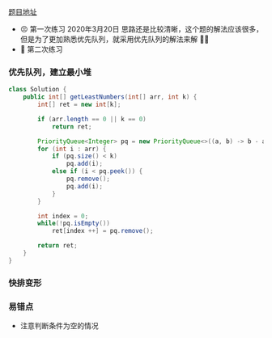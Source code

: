 [题目地址](https://leetcode-cn.com/problems/zui-xiao-de-kge-shu-lcof/)



- 😣 第一次练习 2020年3月20日 思路还是比较清晰，这个题的解法应该很多，但是为了更加熟悉优先队列，就采用优先队列的解法来解 :ox::beers:
- :shit: 第二次练习 



### 优先队列，建立最小堆

```java
class Solution {
    public int[] getLeastNumbers(int[] arr, int k) {
        int[] ret = new int[k];

        if (arr.length == 0 || k == 0)
            return ret;

        PriorityQueue<Integer> pq = new PriorityQueue<>((a, b) -> b - a);
        for (int i : arr) {
            if (pq.size() < k)
                pq.add(i);
            else if (i < pq.peek()) {
                pq.remove();
                pq.add(i);
            }
        }

        int index = 0;
        while(!pq.isEmpty())
            ret[index ++] = pq.remove();

        return ret;
    }
}
```



### 快排变形



### 易错点

- 注意判断条件为空的情况
